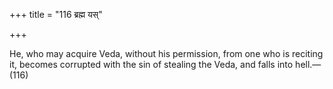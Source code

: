 +++
title = "116 ब्रह्म यस्"

+++

He, who may acquire Veda, without his permission, from one who is reciting it, becomes corrupted with the sin of stealing the Veda, and falls into hell.—(116)